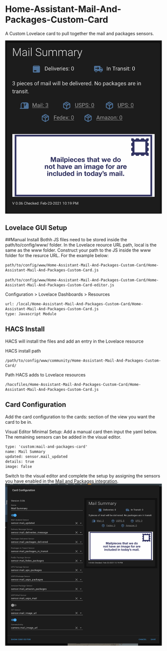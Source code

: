# Home-Assistant-Mail-And-Packages-Custom-Card
A Custom Lovelace card to pull together the mail and packages sensors.

<img src="https://github.com/moralmunky/Home-Assistant-Mail-And-Packages-Custom-Card/blob/master/img/card-image.png?raw=true" alt="Preview of card" />

## Lovelace GUI Setup

##Manual Install
Bothh JS files need to be stored inside the path/to/config/www/ folder. In the Lovelace reource URL path, local is the same as the www folder. Construct your path to the JS inside the www folder for the resurce URL. For the example below:
```
path/to/config/www/Home-Assistant-Mail-And-Packages-Custom-Card/Home-Assistant-Mail-And-Packages-Custom-Card.js

path/to/config/www/Home-Assistant-Mail-And-Packages-Custom-Card/Home-Assistant-Mail-And-Packages-Custom-Card-editor.js
```
Configuration > Lovelace Dashboards > Resources

```
url: /local/Home-Assistant-Mail-And-Packages-Custom-Card/Home-Assistant-Mail-And-Packages-Custom-Card.js
type: Javascript Module
```

## HACS Install

HACS will install the files and add an entry in the Lovelace resource

HACS install path
```
/path/to/config/www/community/Home-Assistant-Mail-And-Packages-Custom-Card/
```
Path HACS adds to Lovelace resources
```
/hacsfiles/Home-Assistant-Mail-And-Packages-Custom-Card/Home-Assistant-Mail-And-Packages-Custom-Card.js
```

## Card Configuration
Add the card configuration to the cards: section of the view you want the card to be in.

Visual Editor Minimal Setup:
Add a manual card then input the yaml below. The remaining sensors can be added in the visual editor.
```
type: 'custom:mail-and-packages-card'
name: Mail Summary
updated: sensor.mail_updated
details: true
image: false
```
Switch to the visual editor and complete the setup by assigning the sensors you have enabled in the [Mail and Packages integration](https://github.com/moralmunky/Home-Assistant-Mail-And-Packages).
<img src="https://github.com/moralmunky/Home-Assistant-Mail-And-Packages-Custom-Card/blob/master/img/visual-editor.png?raw=true" alt="Preview of visual-editor" />